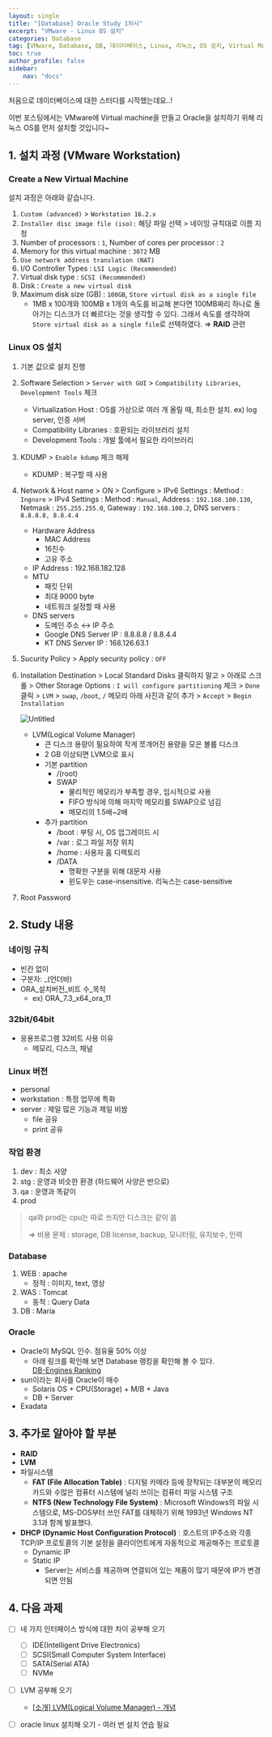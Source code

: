 ```yaml
---
layout: single
title: "[Database] Oracle Study 1차시"
excerpt: "VMware - Linux OS 설치"
categories: Database
tag: [VMware, Database, DB, 데이터베이스, Linux, 리눅스, OS 설치, Virtual Machine, 가상환경, SCSI, Disk, Partitioning, 파티셔닝, Oracle, 오라클, mount, LVM, SWAP]
toc: true
author_profile: false
sidebar:
    nav: "docs"
---
```


처음으로 데이터베이스에 대한 스터디를 시작했는데요..!  
  
이번 포스팅에서는 VMware에 Virtual machine을 만들고 Oracle을 설치하기 위해 리눅스 OS를 먼저 설치할 것입니다~  
  


  
## 1. 설치 과정 (VMware Workstation)

### Create a New Virtual Machine
설치 과정은 아래와 같습니다.  
  
1. `Custom (advanced)` > `Workstation 16.2.x`
2. `Installer disc image file (iso):` 해당 파일 선택 > 네이밍 규칙대로 이름 지정
3. Number of processors : `1`, Number of cores per processor : `2`
4. Memory for this virtual machine : `3072` MB
5. `Use network address translation (NAT)`
6. I/O Controller Types : `LSI Logic (Recommended)`
7. Virtual disk type : `SCSI (Recommended)`
8. Disk : `Create a new virtual disk`
9. Maximum disk size (GB) : `100GB`, `Store virtual disk as a single file`
    - 1MB x 100개와 100MB x 1개의 속도를 비교해 본다면 100MB짜리 하나로 돌아가는 디스크가 더 빠르다는 것을 생각할 수 있다. 그래서 속도를 생각하여 `Store virtual disk as a single file`로 선택하였다. ⇒ **RAID** 관련

### Linux OS 설치

1. 기본 값으로 설치 진행
2. Software Selection > `Server with GUI` > `Compatibility Libraries`, `Development Tools` 체크
    - Virtualization Host : OS를 가상으로 여러 개 올릴 때, 최소한 설치. ex) log server, 인증 서버
    - Compatibility Libraries : 호환되는 라이브러리 설치
    - Development Tools : 개발 툴에서 필요한 라이브러리
3. KDUMP > `Enable kdump` 체크 해제
    - KDUMP : 복구할 때 사용
4. Network & Host name > ON > Configure > IPv6 Settings : Method : `Ingnore` > IPv4 Settings : Method : `Manual`, Address : `192.168.100.130`, Netmask : `255.255.255.0`, Gateway : `192.168.100.2`, DNS servers :  `8.8.8.8, 8.8.4.4`
    - Hardware Address
        - MAC Address
        - 16진수
        - 고유 주소
    - IP Address : 192.168.182.128
    - MTU
        - 패킷 단위
        - 최대 9000 byte
        - 네트워크 설정할 때 사용
    - DNS servers
        - 도메인 주소 ↔ IP 주소
        - Google DNS Server IP : 8.8.8.8 / 8.8.4.4
        - KT DNS Server IP : 168.126.63.1
5. Sucurity Policy > Apply security policy : `OFF`
6. Installation Destination > Local Standard Disks 클릭하지 말고 > 아래로 스크롤 > Other Storage Options : `I will configure partitioning` 체크 > `Done` 클릭 > `LVM` > `swap`, `/boot`, `/` 메모리 아래 사진과 같이 추가 > `Accept` > `Begin Installation`

    ![Untitled](https://user-images.githubusercontent.com/100563973/169363382-bda62668-7ba8-4db9-8812-77348d22a740.png)
    
    - LVM(Logical Volume Manager)
        - 큰 디스크 용량이 필요하여 작게 쪼개어진 용량을 모은 볼륨 디스크
        - 2 GB 이상되면 LVM으로 표시
        - 기본 partition
            - /(root)
            - SWAP
                - 물리적인 메모리가 부족할 경우, 임시적으로 사용
                - FIFO 방식에 의해 마지막 메모리를 SWAP으로 넘김
                - 메모리의 1.5배~2배
        - 추가 partition
            - /boot : 부팅 시, OS 업그레이드 시
            - /var : 로그 파일 저장 위치
            - /home : 사용자 홈 디렉토리
            - /DATA
                - 명확한 구분을 위해 대문자 사용
                - 윈도우는 case-insensitive. 리눅스는 case-sensitive
7. Root Password

## 2. Study 내용

### 네이밍 규칙
- 빈칸 없이
- 구분자: _(언더바)
- ORA_설치버전_비트 수_목적
    - ex) ORA_7.3_x64_ora_11

### 32bit/64bit
- 응용프로그램 32비트 사용 이유
    - 메모리, 디스크, 채널

### Linux 버전
- personal
- workstation : 특정 업무에 특화
- server : 제일 많은 기능과 제일 비쌈
    - file 공유
    - print 공유

    
### 작업 환경
1. dev : 최소 사양
2. stg : 운영과 비슷한 환경 (하드웨어 사양은 반으로)
3. qa : 운영과 똑같이
4. prod
> qa와 prod는 cpu는 따로 쓰지만 디스크는 같이 씀
> 
> ⇒ 비용 문제 : storage, DB license, backup, 모니터링, 유지보수, 인력
> 

### Database
1. WEB : apache
    - 정적 : 이미지, text, 영상
2. WAS : Tomcat
    - 동적 : Query Data
3. DB : Maria
  
### Oracle
- Oracle이 MySQL 인수. 점유율 50% 이상  
    - 아래 링크를 확인해 보면 Database 랭킹을 확인해 볼 수 있다.  
        [DB-Engines Ranking](https://db-engines.com/en/ranking)
- sun이라는 회사를 Oracle이 매수
    - Solaris OS + CPU(Storage) + M/B + Java
    - DB + Server
- Exadata

## 3. 추가로 알아야 할 부분

- **RAID**
- **LVM**
- 파일시스템
    - **FAT (File Allocation Table)** : 디지털 카메라 등에 장착되는 대부분의 메모리 카드와 수많은 컴퓨터 시스템에 널리 쓰이는 컴퓨터 파일 시스템 구조
    - **NTFS (New Technology File System)** : Microsoft Windows의 파일 시스템으로, MS-DOS부터 쓰인 FAT를 대체하기 위해 1993년 Windows NT 3.1과 함께 발표했다.
- **DHCP (Dynamic Host Configuration Protocol)** : 호스트의 IP주소와 각종 TCP/IP 프로토콜의 기본 설정을 클라이언트에게 자동적으로 제공해주는 프로토콜
    - Dynamic IP
    - Static IP
        - Server는 서비스를 제공하며 연결되어 있는 제품이 많기 때문에 IP가 변경되면 안됨


## 4. 다음 과제

- [ ] 네 가지 인터페이스 방식에 대한 차이 공부해 오기  
    - [ ] IDE(Intelligent Drive Electronics)
    - [ ] SCSI(Small Computer System Interface)
    - [ ] SATA(Serial ATA)
    - [ ] NVMe
- [ ] LVM 공부해 오기  
    - [[소개] LVM(Logical Volume Manager) - 개념](https://tech.cloud.nongshim.co.kr/2018/11/23/lvmlogical-volume-manager-1-%EA%B0%9C%EB%85%90/)
    
- [ ] oracle linux 설치해 오기 - 여러 번 설치 연습 필요

